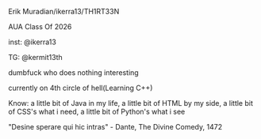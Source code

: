 Erik Muradian/ikerra13/TH1RT33N

AUA Class Of 2026

inst: @ikerra13

TG: @kermit13th

dumbfuck who does nothing interesting

currently on 4th circle of hell(Learning C++)

Know: 
a little bit of Java in my life, 
a little bit of HTML by my side,
a little bit of CSS's what i need,
a little bit of Python's what i see


"Desine sperare qui hic intras" -
Dante, The Divine Comedy,
1472




<!---
ikerra13/ikerra13 is a ✨ special ✨ repository because its `README.md` (this file) appears on your GitHub profile.
You can click the Preview link to take a look at your changes.
--->

